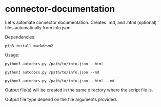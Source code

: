 # connector-documentation

Let's automate connector documentation.
Creates .md, and .html (optional) files automatically from info.json.

Dependencies:

`pip3 install markdown2`

Usage: 

`python3 autodocs.py /path/to/info.json --html`

`python3 autodocs.py /path/to/info.json --md`

`python3 autodocs.py /path/to/info.json --html --md`

Output file(s) will be created in the same directory where the script file is. 

Output file type depend on the file arguments provided.
